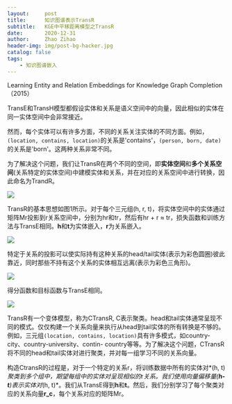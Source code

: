 ```yaml
---
layout:     post
title:      知识图谱表示TransR
subtitle:   KGE中平移距离模型之TransR
date:       2020-12-31
author:     Zhao Zihao
header-img: img/post-bg-hacker.jpg
catalog: false
tags:
    - 知识图谱嵌入
---
```


Learning Entity and Relation Embeddings for Knowledge Graph Completion（2015）

TransE和TransH模型都假设实体和关系是语义空间中的向量，因此相似的实体在同一实体空间中会非常接近。

然而，每个实体可以有许多方面，不同的关系关注实体的不同方面。例如，`(location, contains, location)`的关系是'contains'，`(person, born, date)`的关系是'born'。这两种关系非常不同。

为了解决这个问题，我们让TransR在两个不同的空间，即**实体空间**和**多个关系空间**(关系特定的实体空间)中建模实体和关系，并在对应的关系空间中进行转换，因此命名为TrandR。

![](https://tva1.sinaimg.cn/large/0081Kckwly1gm3x460wdwj30du06ktaj.jpg)

TransR的基本思想如图1所示。对于每个三元组(h, r, t)，将实体空间中的实体通过矩阵Mr投影到r关系空间中，分别为hr和tr，然后有hr + r ≈ tr，损失函数和训练方法与TransE相同。**h**和**t**为实体嵌入，**r**为关系嵌入。

![](https://tva1.sinaimg.cn/large/0081Kckwly1gm3x4b5o1uj308001twep.jpg)

特定于关系的投影可以使实际持有这种关系的head/tail实体(表示为彩色圆圈)彼此靠近，同时那些不持有这个关系的实体相互远离(表示为彩色三角形)。

![](https://tva1.sinaimg.cn/large/0081Kckwly1gm3x4f7zmkj307w01dmxh.jpg)

得分函数和目标函数与TransE相同。

![](https://tva1.sinaimg.cn/large/0081Kckwly1gm3x50im8rj30ga024gmp.jpg)

TransR有一个变体模型，称为CTransR, C表示聚类。head和tail实体通常呈现不同的模式。仅仅构建一个关系向量来执行从head到tail实体的所有转换是不够的。例如，三元组`(location, contains, location)`具有许多模式，如country-city、country-university、contin- country等等。为了解决这个问题，CTransR将不同的head和tail实体对进行聚类，并对每一组学习不同的关系向量。

构造CtransR的过程是，对于一个特定的关系r，将训练数据中所有的实体对*(h, t)*聚类到多个组中，期望每组中的实体对呈现相似的*r*关系。我们使用向量偏移量(**h-t**)表示实体对*(h, t)*。我们从TransE得到**h**和**t**。然后，我们分别学习了每个聚类对应的关系向量**r_c**，每个关系对应的矩阵Mr。

